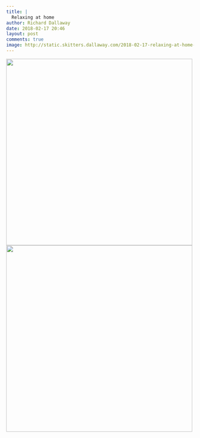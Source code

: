 ```yaml
---
title: |
  Relaxing at home
author: Richard Dallaway
date: 2018-02-17 20:46
layout: post
comments: true
image: http://static.skitters.dallaway.com/2018-02-17-relaxing-at-home-thumb-1-IMG-4698.jpg
---
```


<div>
        <a href="http://static.skitters.dallaway.com/2018-02-17-relaxing-at-home-fullsize-1-IMG-4698.jpg">
          <img src="http://static.skitters.dallaway.com/2018-02-17-relaxing-at-home-thumb-1-IMG-4698.jpg" width="500" height="500"/>
        </a>
      </div><div>
        <a href="http://static.skitters.dallaway.com/2018-02-17-relaxing-at-home-fullsize-2-IMG-4700.jpg">
          <img src="http://static.skitters.dallaway.com/2018-02-17-relaxing-at-home-thumb-2-IMG-4700.jpg" width="500" height="500"/>
        </a>
      </div>


  
      